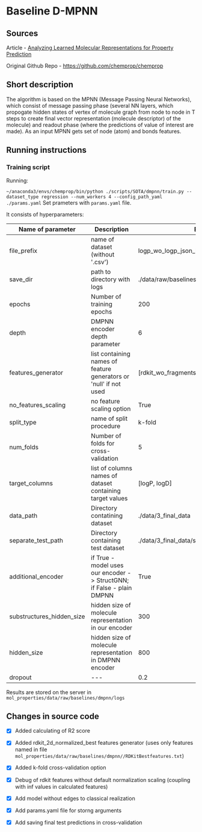# Baseline D-MPNN

## Sources

Article - [Analyzing Learned Molecular Representations for Property Prediction](https://arxiv.org/pdf/1904.01561v5.pdf)

Original Github Repo - https://github.com/chemprop/chemprop

## Short description

The algorithm is based on the MPNN (Message Passing Neural Networks), which consist of message passing phase (several NN layers, which propogate hidden states of vertex of molecule graph from node to node in T steps to create final vector representation (molecule descriptor) of the molecule) and readout phase (where the predictions of value of interest are made). As an input MPNN gets set of node (atom) and bonds features.

## Running instructions 

### Training script

Running:

```~/anaconda3/envs/chemprop/bin/python ./scripts/SOTA/dmpnn/train.py --dataset_type regression --num_workers 4 --config_path_yaml ./params.yaml```
Set prameters with ```params.yaml``` file.

It consists of hyperparameters:

| Name of parameter | Description | Example|
| --- | --- | --- |
|file_prefix| name of dataset (without '.csv')|logp_wo_logp_json_logd_Lip_wo_averaging|
|save_dir|path to directory with logs| ./data/raw/baselines/dmpnn/logs/exp_380/folds|
|epochs|Number of training epochs| 200|
|depth|DMPNN encoder depth parameter| 6|
|features_generator|list containing names of feature generators or 'null' if not used| [rdkit_wo_fragments_and_counts]|
|no_features_scaling|no feature scaling option |True|
|split_type| name of split procedure| k-fold|
|num_folds|Number of folds for cross-validation| 5|
|target_columns|list of columns names of dataset containing target values| [logP, logD]|
|data_path|Directory contatining dataset|./data/3_final_data|
|separate_test_path|Directory containing test dataset| ./data/3_final_data/split_data|
|additional_encoder|if True - model uses our encoder -> StructGNN; if False - plain DMPNN | True|
|substructures_hidden_size|hidden size of molecule representation in our encoder| 300|
|hidden_size|hidden size of molecule representation in DMPNN encoder|800|
|dropout|---| 0.2|

Results are stored on the server in `mol_properties/data/raw/baselines/dmpnn/logs`

## Changes in source code

- [x] Added calculating of R2 score
- [x] Added rdkit_2d_normalized_best features generator (uses only features named in file `mol_properties/data/raw/baselines/dmpnn//RDKitBestfeatures.txt`)
- [x] Added k-fold cross-validation option
- [x] Debug of rdkit features without default normalization scaling (coupling with inf values in calculated features)
- [x] Add model without edges to classical realization
- [x] Add params.yaml file for storng arguments
- [x] Add saving final test predictions in cross-validation

